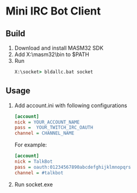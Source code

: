 # Mini IRC Bot Client

## Build
1. Download and install MASM32 SDK
2. Add X:\masm32\bin to $PATH
3. Run
    ``` cmd
    X:\socket> bldallc.bat socket
    ```
    
## Usage
1. Add account.ini with following configurations
    ``` account.ini
    [account]
    nick = YOUR_ACCOUNT_NAME
    pass =  YOUR_TWITCH_IRC_OAUTH
    channel = CHANNEL_NAME
    ```
    
   For example:
    ``` account.ini
    [account]
    nick = TalkBot
    pass = oauth:01234567890abcdefghijklmnopqrs
    channel = #talkbot
    ```
    
2. Run socket.exe